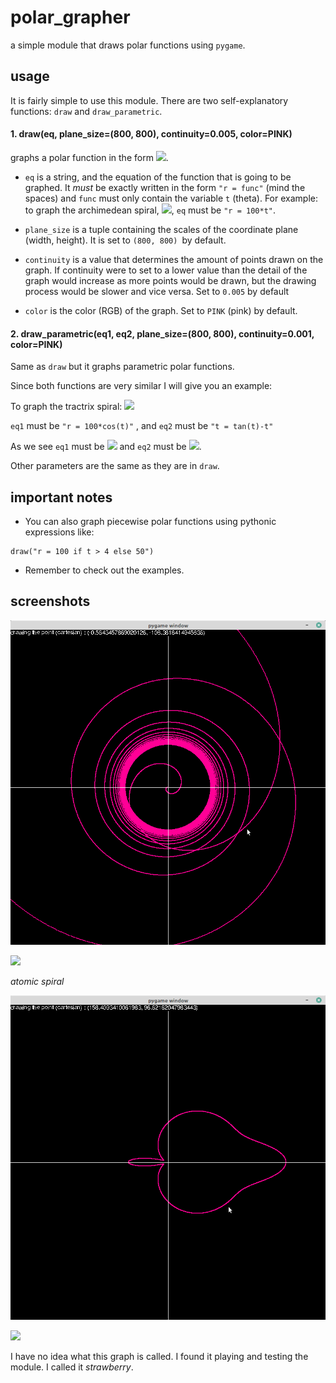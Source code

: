 # polar_grapher
a simple module that draws polar functions using `pygame`.


## usage
It is fairly simple to use this module. There are two self-explanatory functions: `draw` and `draw_parametric`.


#### 1. draw(eq, plane_size=(800, 800), continuity=0.005, color=PINK)

graphs a polar function in the form <img src="https://render.githubusercontent.com/render/math?math=r = f(t)">.
 
 * `eq` is a string, and the equation of the function that is going to be graphed. It *must* be exactly written in the form `"r = func"` (mind the spaces) and `func` must only contain the variable `t` (theta).
For example: to graph the archimedean spiral, <img src="https://render.githubusercontent.com/render/math?math=r = 100 \cdot \theta">, `eq` must be `"r = 100*t"`.

* `plane_size` is a tuple containing the scales of the coordinate plane (width, height). It is set to `(800, 800) `by default.

* `continuity` is a value that determines the amount of points drawn on the graph. If continuity were to set to a lower value  than the detail of the graph would increase as more points would be drawn, but the drawing process would be slower and vice versa. Set to `0.005` by default
* `color` is the color (RGB) of the graph. Set to `PINK` (pink) by default.

#### 2.  draw_parametric(eq1, eq2, plane_size=(800, 800), continuity=0.001, color=PINK)

Same as `draw` but it graphs parametric polar functions.

Since both functions are very similar I will give you an example:

To graph the tractrix spiral: <img src="https://render.githubusercontent.com/render/math?math=\displaystyle {\begin{cases}r=100 \cdot \cos(t)\\\theta =\tan(t)-t\end{cases}}">

`eq1` must be `"r = 100*cos(t)"` , and `eq2` must be `"t = tan(t)-t"`

As we see `eq1` must be <img src="https://render.githubusercontent.com/render/math?math=r(t)"> and `eq2` must be <img src="https://render.githubusercontent.com/render/math?math=\theta(t)">.

Other parameters are the same as they are in `draw`.


 ## important notes
 * You can also graph piecewise polar functions using pythonic expressions like:
 ```
 draw("r = 100 if t > 4 else 50")
 ```
 * Remember to check out the examples.


## screenshots

![atomic](screenshots/atomic.png?raw=true "Title")

<img src="https://render.githubusercontent.com/render/math?math=r = \displaystyle{\frac{\theta}{\theta-13}}">

*atomic spiral*


![strawberry](screenshots/strawberry.png?raw=true "Title")

<img src="https://render.githubusercontent.com/render/math?math=r = \displaystyle{100(\cos(\theta))^40%2B100\cos(\theta)%2B100}">

I have no idea what this graph is called. I found it playing and testing the module. I called it *strawberry*.
